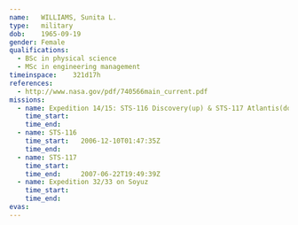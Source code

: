 ```yaml
---
name:	WILLIAMS, Sunita L.
type:	military
dob:	1965-09-19
gender:	Female
qualifications:
  - BSc in physical science
  - MSc in engineering management
timeinspace:	321d17h
references:
  - http://www.nasa.gov/pdf/740566main_current.pdf
missions:
  - name: Expedition 14/15: STS-116 Discovery(up) & STS-117 Atlantis(down)
    time_start:   
    time_end:     
  - name: STS-116
    time_start:   2006-12-10T01:47:35Z
    time_end:     
  - name: STS-117
    time_start:   
    time_end:     2007-06-22T19:49:39Z
  - name: Expedition 32/33 on Soyuz
    time_start:   
    time_end:     
evas:
---
```

